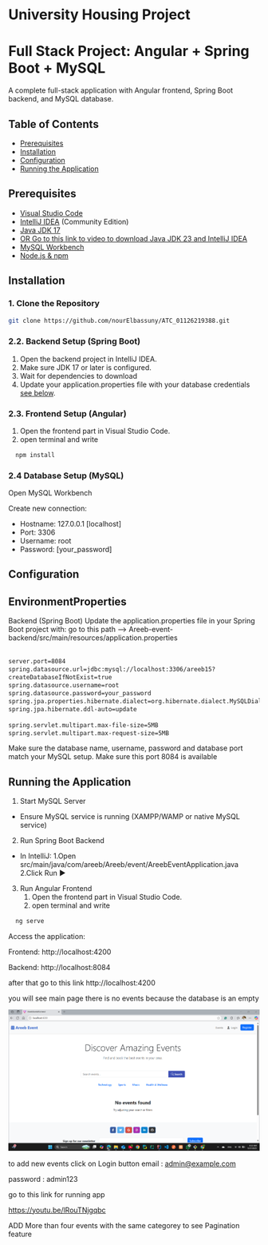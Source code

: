 # University Housing Project


# Full Stack Project: Angular + Spring Boot + MySQL

A complete full-stack application with Angular frontend, Spring Boot backend, and MySQL database.

## Table of Contents
- [Prerequisites](#prerequisites)
- [Installation](#installation)
- [Configuration](#configuration)
- [Running the Application](#running-the-application)



## Prerequisites
- [Visual Studio Code](https://code.visualstudio.com/download)
- [IntelliJ IDEA](https://www.jetbrains.com/idea/download/) (Community Edition)
- [Java JDK 17](https://www.oracle.com/java/technologies/downloads/)
- [OR Go to this link to video to download Java JDK 23 and IntelliJ IDEA](https://youtu.be/O3TXIwY2eYk?si=Phwaj8cMgeRJXUqs)
- [MySQL Workbench](https://dev.mysql.com/downloads/workbench/)
- [Node.js & npm](https://nodejs.org/en/download/)


## Installation

### 1. Clone the Repository
```bash
git clone https://github.com/nourElbassuny/ATC_01126219388.git
```
### 2.2. Backend Setup (Spring Boot)
1. Open the backend project in IntelliJ IDEA.
2. Make sure JDK 17 or later is configured.
3. Wait for dependencies to download
4. Update your application.properties file with your database credentials [see below](#EnvironmentProperties).

### 2.3. Frontend Setup (Angular)
1. Open the frontend part in Visual Studio Code.
2. open terminal and write 
```bash
  npm install
```
### 2.4 Database Setup (MySQL)
Open MySQL Workbench

Create new connection:
- Hostname: 127.0.0.1 [localhost]
- Port: 3306
- Username: root
- Password: [your_password]

## Configuration

## EnvironmentProperties
Backend (Spring Boot)
Update the application.properties file in your Spring Boot project with:
go to this path --> Areeb-event-backend/src/main/resources/application.properties

```properties

server.port=8084
spring.datasource.url=jdbc:mysql://localhost:3306/areeb15?createDatabaseIfNotExist=true
spring.datasource.username=root
spring.datasource.password=your_password
spring.jpa.properties.hibernate.dialect=org.hibernate.dialect.MySQLDialect
spring.jpa.hibernate.ddl-auto=update

spring.servlet.multipart.max-file-size=5MB
spring.servlet.multipart.max-request-size=5MB
```
Make sure the database name, username, password and database port  match your MySQL setup.
Make sure this port 8084 is available 


## Running the Application
1. Start MySQL Server
- Ensure MySQL service is running (XAMPP/WAMP or native MySQL service)

2. Run Spring Boot Backend
- In IntelliJ:
   1.Open src/main/java/com/areeb/Areeb/event/AreebEventApplication.java
   2.Click Run ▶️
  
3. Run Angular Frontend
   1. Open the frontend part in Visual Studio Code.
   2. open terminal and write 
```bash
  ng serve
```
Access the application:

Frontend: http://localhost:4200

Backend: http://localhost:8084

after that go to this link http://localhost:4200

you will see main page there is no events because the database is an empty 

<img src="https://github.com/nourElbassuny/ATC_01126219388/blob/main/Images/main%20page.png">

to add new events 
click on Login button 
 email  : admin@example.com         

 password : admin123
 
 go to this link for running app
 
  https://youtu.be/lRouTNjgqbc


ADD More than four events with the same categorey to see Pagination feature

 

 

 








